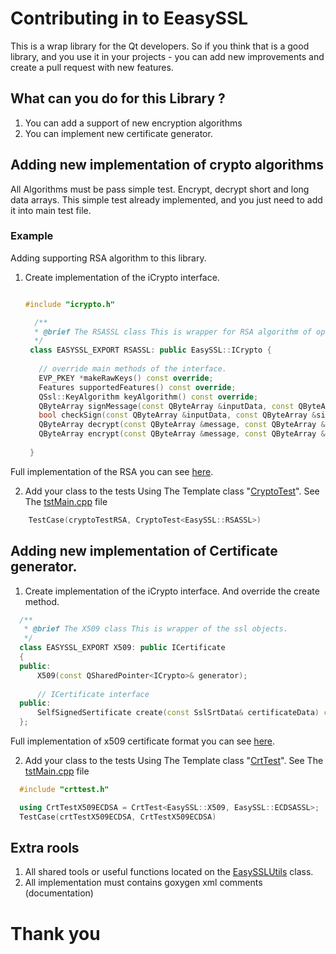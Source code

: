 # Contributing in to EeasySSL 

This is a wrap library for the Qt developers. So if you think that is a good library, and you use it in your projects - you can add new improvements and create a pull request with new features.

## What can you do for this Library ? 

1. You can add a support of new encryption algorithms 
2. You can implement new certificate generator.

## Adding new implementation of crypto algorithms

All Algorithms must be pass simple test. Encrypt, decrypt short and long data arrays. This simple test already implemented, and you just need to add it into main test file. 

### Example
Adding supporting RSA algorithm to this library. 

1. Create implementation of the iCrypto interface.

   ```cpp

   #include "icrypto.h"

     /**
     * @brief The RSASSL class This is wrapper for RSA algorithm of openssl 3.0 libraryry.
     */
    class EASYSSL_EXPORT RSASSL: public EasySSL::ICrypto {
  
      // override main methods of the interface.
      EVP_PKEY *makeRawKeys() const override;
      Features supportedFeatures() const override;
      QSsl::KeyAlgorithm keyAlgorithm() const override;
      QByteArray signMessage(const QByteArray &inputData, const QByteArray &key) const override;
      bool checkSign(const QByteArray &inputData, const QByteArray &signature, const QByteArray &key) const override;
      QByteArray decrypt(const QByteArray &message, const QByteArray &key) override;
      QByteArray encrypt(const QByteArray &message, const QByteArray &key) override;
  
    }
   ```
   
Full implementation of the RSA you can see [here](https://github.com/QuasarApp/easyssl/blob/main/src/lib/src/public/easyssl/rsassl.h).

2. Add your class to the tests Using The Template class "[CryptoTest](https://github.com/QuasarApp/easyssl/blob/main/tests/units/cryptotest.h)". See The [tstMain.cpp](https://github.com/QuasarApp/easyssl/blob/main/tests/tstMain.cpp) file

``` cpp
    TestCase(cryptoTestRSA, CryptoTest<EasySSL::RSASSL>)
```

## Adding new implementation of Certificate generator. 

1. Create implementation of the iCrypto interface. And override the create method.
```cpp
  /**
   * @brief The X509 class This is wrapper of the ssl objects.
   */
  class EASYSSL_EXPORT X509: public ICertificate
  {
  public:
      X509(const QSharedPointer<ICrypto>& generator);
  
      // ICertificate interface
  public:
      SelfSignedSertificate create(const SslSrtData& certificateData) const override;
  };
```

Full implementation of x509 certificate format you can see [here](https://github.com/QuasarApp/easyssl/blob/main/src/lib/src/public/easyssl/x509.h).

2. Add your class to the tests Using The Template class "[CrtTest](https://github.com/QuasarApp/easyssl/blob/main/tests/units/crttest.h)". See The [tstMain.cpp](https://github.com/QuasarApp/easyssl/blob/main/tests/tstMain.cpp) file

```cpp
  #include "crttest.h"

  using CrtTestX509ECDSA = CrtTest<EasySSL::X509, EasySSL::ECDSASSL>;
  TestCase(crtTestX509ECDSA, CrtTestX509ECDSA)

```

## Extra rools

1. All shared tools or useful functions located on the [EasySSLUtils](https://github.com/QuasarApp/easyssl/blob/main/src/lib/src/private/easysslutils.h) class.
2. All implementation must contains goxygen xml comments (documentation)


# Thank you  

